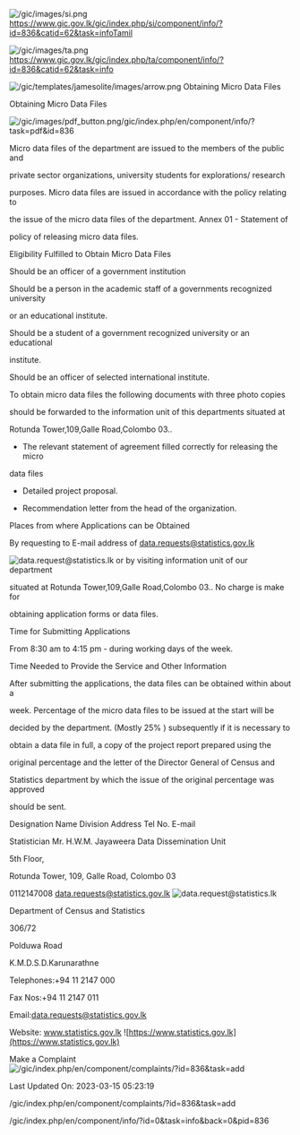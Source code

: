 <!-- Source: https://gic.gov.lk/gic/index.php/en/component/info/?id=836&catid=62&task=info -->

![/gic/images/si.png](/gic/images/si.png)https://www.gic.gov.lk/gic/index.php/si/component/info/?id=836&catid=62&task=infoTamil

![/gic/images/ta.png](/gic/images/ta.png)https://www.gic.gov.lk/gic/index.php/ta/component/info/?id=836&catid=62&task=info

![/gic/templates/jamesolite/images/arrow.png](/gic/templates/jamesolite/images/arrow.png) Obtaining Micro Data Files

Obtaining Micro Data Files

![/gic/images/pdf_button.png](/gic/images/pdf_button.png)/gic/index.php/en/component/info/?task=pdf&id=836

Micro data files of the department are issued to the members of the public and

private sector organizations, university students for explorations/ research

purposes. Micro data files are issued in accordance with the policy relating to

the issue of the micro data files of the department. Annex 01 - Statement of

policy of releasing micro data files.

Eligibility Fulfilled to Obtain Micro Data Files

Should be an officer of a government institution

Should be a person in the academic staff of a governments recognized university

or an educational institute.

Should be a student of a government recognized university or an educational

institute.

Should be an officer of selected international institute.

To obtain micro data files the following documents with three photo copies

should be forwarded to the information unit of this departments situated at

Rotunda Tower,109,Galle Road,Colombo 03..

 * The relevant statement of agreement filled correctly for releasing the micro

 data files

 * Detailed project proposal.

 * Recommendation letter from the head of the organization.

Places from where Applications can be Obtained

By requesting to E-mail address of data.requests@statistics.gov.lk

![data.request@statistics.lk](data.request@statistics.lk) or by visiting information unit of our department

situated at Rotunda Tower,109,Galle Road,Colombo 03.. No charge is make for

obtaining application forms or data files.

Time for Submitting Applications

From 8:30 am to 4:15 pm - during working days of the week.

Time Needed to Provide the Service and Other Information

After submitting the applications, the data files can be obtained within about a

week. Percentage of the micro data files to be issued at the start will be

decided by the department. (Mostly 25% ) subsequently if it is necessary to

obtain a data file in full, a copy of the project report prepared using the

original percentage and the letter of the Director General of Census and

Statistics department by which the issue of the original percentage was approved

should be sent.

Designation Name Division Address Tel No. E-mail

Statistician Mr. H.W.M. Jayaweera Data Dissemination Unit

5th Floor,

Rotunda Tower, 109, Galle Road, Colombo 03

0112147008 data.requests@statistics.gov.lk ![data.request@statistics.lk](data.request@statistics.lk)

Department of Census and Statistics

306/72

Polduwa Road

K.M.D.S.D.Karunarathne

Telephones:+94 11 2147 000

Fax Nos:+94 11 2147 011

Email:data.requests@statistics.gov.lk

Website: www.statistics.gov.lk ![https://www.statistics.gov.lk](https://www.statistics.gov.lk)

Make a Complaint ![/gic/index.php/en/component/complaints/?id=836&task=add](/gic/index.php/en/component/complaints/?id=836&task=add)

Last Updated On: 2023-03-15 05:23:19

/gic/index.php/en/component/complaints/?id=836&task=add

/gic/index.php/en/component/info/?id=0&task=info&back=0&pid=836